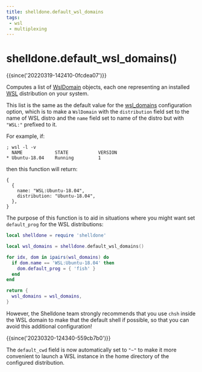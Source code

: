 ```yaml
---
title: shelldone.default_wsl_domains
tags:
 - wsl
 - multiplexing
---
```


# shelldone.default_wsl_domains()

{{since('20220319-142410-0fcdea07')}}

Computes a list of [WslDomain](../WslDomain.md) objects, each one
representing an installed
[WSL](https://docs.microsoft.com/en-us/windows/wsl/about) distribution
on your system.

This list is the same as the default value for the
[wsl_domains](../config/wsl_domains.md) configuration option, which is to make
a `WslDomain` with the `distribution` field set to the name of WSL distro and the
`name` field set to name of the distro but with `"WSL:"` prefixed to it.

For example, if:

```
; wsl -l -v
  NAME            STATE           VERSION
* Ubuntu-18.04    Running         1
```

then this function will return:

```
{
  {
    name: "WSL:Ubuntu-18.04",
    distribution: "Ubuntu-18.04",
  },
}
```

The purpose of this function is to aid in situations where you might want set
`default_prog` for the WSL distributions:

```lua
local shelldone = require 'shelldone'

local wsl_domains = shelldone.default_wsl_domains()

for idx, dom in ipairs(wsl_domains) do
  if dom.name == 'WSL:Ubuntu-18.04' then
    dom.default_prog = { 'fish' }
  end
end

return {
  wsl_domains = wsl_domains,
}
```

However, the Shelldone team strongly recommends that you use `chsh` inside the WSL domain to make
that the default shell if possible, so that you can avoid this additional configuration!

{{since('20230320-124340-559cb7b0')}}

The `default_cwd` field is now automatically set to `"~"` to make it more
convenient to launch a WSL instance in the home directory of the configured
distribution.
